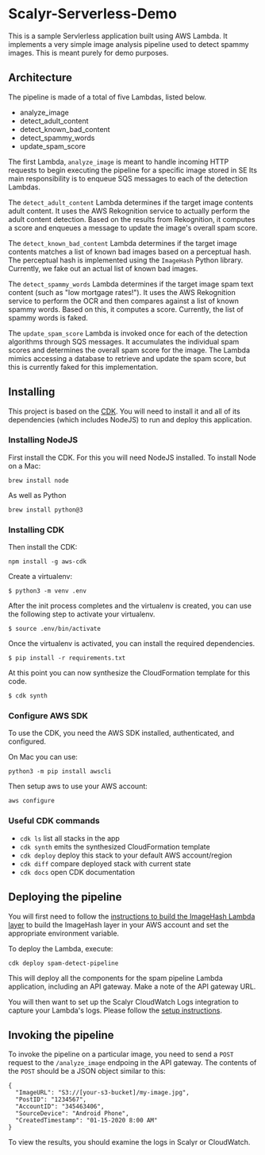 # Scalyr-Serverless-Demo

This is a sample Servlerless application built using AWS Lambda.  It implements
a very simple image analysis pipeline used to detect spammy images.  This is
meant purely for demo purposes.

## Architecture

The pipeline is made of a total of five Lambdas, listed below.

* analyze_image
* detect_adult_content
* detect_known_bad_content
* detect_spammy_words
* update_spam_score

The first Lambda, `analyze_image` is meant to handle incoming HTTP requests to
begin executing the pipeline for a specific image stored in SE  Its main
responsibility is to enqueue SQS messages to each of the detection Lambdas.

The `detect_adult_content` Lambda determines if the target image contents adult content.
It uses the AWS Rekognition service to actually perform the adult content detection.
Based on the results from Rekognition, it computes a score and enqueues a message
to update the image's overall spam score.

The `detect_known_bad_content` Lambda determines if the target image contents matches
a list of known bad images based on a perceptual hash.  The perceptual hash is implemented
using the `ImageHash` Python library.  Currently, we fake out an actual list of
known bad images.

The `detect_spammy_words` Lambda determines if the target image spam text content
(such as "low mortgage rates!").  It uses the AWS Rekognition service to perform
the OCR and then compares against a list of known spammy words.  Based on this,
it computes a score.  Currently, the list of spammy words is faked.

The `update_spam_score` Lambda is invoked once for each of the detection algorithms
through SQS messages.  It accumulates the individual spam scores and determines
the overall spam score for the image.  The Lambda mimics accessing a database
to retrieve and update the spam score, but this is currently faked for this
implementation.

## Installing

This project is based on the [CDK](https://cdkworkshop.com/).  You will need to install it
and all of its dependencies (which includes NodeJS) to run and
deploy this application.

### Installing NodeJS
First install the CDK. For this you will need NodeJS installed.
To install Node on a Mac:
```
brew install node
```

As well as Python
```
brew install python@3
```


### Installing CDK

Then install the CDK:
```
npm install -g aws-cdk
```

Create a virtualenv:

```
$ python3 -m venv .env
```

After the init process completes and the virtualenv is created, you can use the following
step to activate your virtualenv.

```
$ source .env/bin/activate
```

Once the virtualenv is activated, you can install the required dependencies.

```
$ pip install -r requirements.txt
```

At this point you can now synthesize the CloudFormation template for this code.

```
$ cdk synth
```

### Configure AWS SDK
To use the CDK, you need the AWS SDK installed, authenticated, and configured.

On Mac you can use:
```
python3 -m pip install awscli
```

Then setup aws to use your AWS account:
```
aws configure
```

### Useful CDK commands

 * `cdk ls`          list all stacks in the app
 * `cdk synth`       emits the synthesized CloudFormation template
 * `cdk deploy`      deploy this stack to your default AWS account/region
 * `cdk diff`        compare deployed stack with current state
 * `cdk docs`        open CDK documentation


## Deploying the pipeline

You will first need to follow the [instructions to build the ImageHash Lambda layer](layers)
to build the ImageHash layer in your AWS account and set the appropriate environment
variable.

To deploy the Lambda, execute:

```
cdk deploy spam-detect-pipeline
```

This will deploy all the components for the spam pipeline Lambda application, including an API gateway.
Make a note of the API gateway URL.

You will then want to set up the Scalyr CloudWatch Logs integration to capture
your Lambda's logs.  Please follow the [setup instructions](https://github.com/scalyr/scalyr-aws-serverless/tree/master/cloudwatch_logs).

## Invoking the pipeline

To invoke the pipeline on a particular image, you need to send a `POST` request
to the `/analyze_image` endpoing in the API gateway.  The contents of the
`POST` should be a JSON object similar to this:

```
{
  "ImageURL": "S3://[your-s3-bucket]/my-image.jpg",
  "PostID": "1234567",
  "AccountID": "345463406",
  "SourceDevice": "Android Phone",
  "CreatedTimestamp": "01-15-2020 8:00 AM"
}

```

To view the results, you should examine the logs in Scalyr or CloudWatch.
